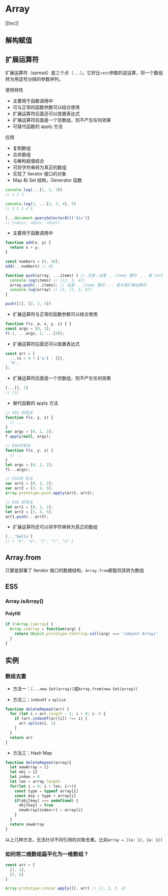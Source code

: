 # Array

[[toc]]

## 解构赋值

## 扩展运算符

扩展运算符（spread）是三个点（`...`）。它好比`rest`参数的逆运算，将一个数组转为用逗号分隔的参数序列。

使用特性

- 主要用于函数调用中
- 可与正常的函数参数可以结合使用
- 扩展运算符后面还可以放置表达式
- 扩展运算符后面是一个空数组，则不产生任何效果
- 可替代函数的 apply 方法

应用

- 复制数组
- 合并数组
- 与解构赋值结合
- 可将字符串转为真正的数组
- 实现了 Iterator 接口的对象
- Map 和 Set 结构，Generator 函数

```js
console.log(...[1, 2, 3])
// 1 2 3

console.log(1, ...[2, 3, 4], 5)
// 1 2 3 4 5

[...document.querySelectorAll('div')]
// [<div>, <div>, <div>]
```

- 主要用于函数调用中

```js
function add(x, y) {
  return x + y;
}

const numbers = [4, 38];
add(...numbers) // 42
```

```js
function push(array, ...items) { // 注意：这里 ...items 里的 ... 是 rest 参数，不是扩展运算符
  console.log(items) // [[2, 3, 4]]
  array.push(...items); // 这里 ...items 里的 ... 是才是扩展运算符
  console.log(array) // [1, [2, 3, 4]]
}

push([1], [2, 3, 4])
```

- 扩展运算符与正常的函数参数可以结合使用

```js
function f(v, w, x, y, z) { }
const args = [0, 1];
f(-1, ...args, 2, ...[3]);
```

- 扩展运算符后面还可以放置表达式

```js
const arr = [
  ...(x > 0 ? ['a'] : []),
  'b',
];
```

- 扩展运算符后面是一个空数组，则不产生任何效果

```js
[...[], 1]
// [1]
```

- 替代函数的 apply 方法

```js
// ES5 的写法
function f(x, y, z) {
  // ...
}
var args = [0, 1, 2];
f.apply(null, args);

// ES6的写法
function f(x, y, z) {
  // ...
}
let args = [0, 1, 2];
f(...args);
```

```js
// ES5的 写法
var arr1 = [0, 1, 2];
var arr2 = [3, 4, 5];
Array.prototype.push.apply(arr1, arr2);

// ES6 的写法
let arr1 = [0, 1, 2];
let arr2 = [3, 4, 5];
arr1.push(...arr2);
```

- 扩展运算符还可以将字符串转为真正的数组

```js
[...'hello']
// [ "h", "e", "l", "l", "o" ]
```

## Array.from

只要是部署了 Iterator 接口的数据结构，`Array.from`都能将其转为数组

## ES5

### Array.isArray()

#### Polyfill

```js
if (!Array.isArray) {
  Array.isArray = function(arg) {
    return Object.prototype.toString.call(arg) === '[object Array]'
  }
}
```

## 实例

### 数组去重

- 方法一：`[...new Set(array)]`或`Array.from(new Set(array))`

- 方法二：`indexOf` + `splice`

```js
function deleteRepeat(arr) {
  for (let i = arr.length - 1; i > 0; i--) {
    if (arr.indexOf(arr[i]) !== i) {
      arr.splice(i, 1)
    }
  }
  return arr
}
```

- 方法三：Hash Map

```js
function deleteRepeat(array){
  let newArray = []
  let obj = {}
  let index = 0
  let len = array.length
  for(let i = 0; i < len; i++){
    const type = typeof array[i]
    const key = type + array[i]
    if(obj[key] === undefined) {
      obj[key] = true
      newArray[index++] = array[i]
    }
  }
  return newArray
}
```

以上几种方法，无法针对不同引用的对象去重。比如`array = [{a: 1}, {a: 1}]`

### 如何将二维数组扁平化为一维数组？

```js
const arr = [
  [1, 2],
  [3, 4]
]

Array.prototype.concat.apply([], arr) // [1, 2, 3, 4]
```
